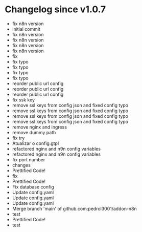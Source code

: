 # Changelog since v1.0.7
- fix n8n version 
- initial commit 
- fix n8n version 
- fix n8n version 
- fix n8n version 
- fix n8n version 
- fix 
- fix typo 
- fix typo 
- fix typo 
- fix typo 
- reorder public url config 
- reorder public url config 
- reorder public url config 
- fix ssk key 
- remove ssl keys from config json and fixed config typo 
- remove ssl keys from config json and fixed config typo 
- remove ssl keys from config json and fixed config typo 
- remove ssl keys from config json and fixed config typo 
- remove nginx and ingress 
- remove dummy path 
- fix try 
- Atualizar o config.gtpl 
- refactored nginx and n9n config variables 
- refactored nginx and n9n config variables 
- fix port number 
- changes 
- Prettified Code! 
- fix 
- Prettified Code! 
- Fix database config 
- Update config.yaml 
- Update config.yaml 
- Update config.yaml 
- Merge branch 'main' of github.com:pedrol3001/addon-n8n 
- test 
- Prettified Code! 
- test 
